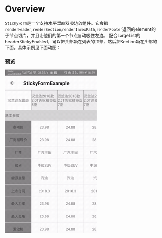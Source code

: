 # Overview
`StickyForm`是一个支持水平垂直双吸边的组件。它会把`renderHeader`,`renderSection`,`renderIndexPath`,`renderFooter`返回的element的子节点切片，并且让他们的第一个节点自动吸住左边。 配合LargeList的headerStickyEnabled，可以把头部吸在列表的顶部，然后把Section吸在头部的下面。具体示例见下面动图：

### 预览

![StickyFormExample](../../../res/StickyFormExample.gif)
